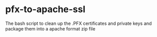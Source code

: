 # pfx-to-apache-ssl
The bash script to clean up the .PFX certificates and private keys and package them into a apache format zip file
